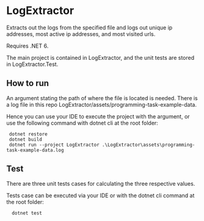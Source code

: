 # LogExtractor
Extracts out the logs from the specified file and logs out unique ip addresses, most active ip addresses, and most visited urls.

Requires .NET 6.

The main project is contained in LogExtractor, and the unit tests are stored in LogExtractor.Test.

## How to run
An argument stating the path of where the file is located is needed. There is a log file in this repo LogExtractor/assets/programming-task-example-data.

Hence you can use your IDE to execute the project with the argument, or use the following command with dotnet cli  at the root folder:

```
 dotnet restore
 dotnet build
 dotnet run --project LogExtractor .\LogExtractor\assets\programming-task-example-data.log
```

## Test
There are three unit tests cases for calculating the three respective values.

Tests case can be executed via your IDE or with the dotnet cli command at the root folder:
```
  dotnet test
```